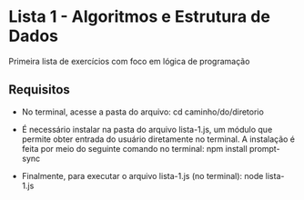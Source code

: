 
# Lista 1 - Algoritmos e Estrutura de Dados

Primeira lista de exercícios com foco em lógica de programação


## Requisitos

- No terminal, acesse a pasta do arquivo: cd caminho/do/diretorio

- É necessário instalar na pasta do arquivo lista-1.js, um módulo que permite obter entrada do usuário diretamente no terminal. A instalação é feita por meio do seguinte comando no terminal: npm install prompt-sync

- Finalmente, para executar o arquivo lista-1.js (no terminal): node lista-1.js
